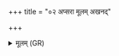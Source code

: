 +++
title = "०२ अप्सरा मूलम् अखनद्"

+++
<details><summary>मूलम् (GR)</summary>

अप्सरा मूलम् अखनद्  
गन्धर्वः पर्य् अब्रवीत् ।  
तेन वो वृत्रहा सूर्यो  
नि जम्भ्याँ अमृतद् घुणाः ॥ +++(Bhatt. jambhyāṃ amrucad* ghuṇān+)+++
</details>
